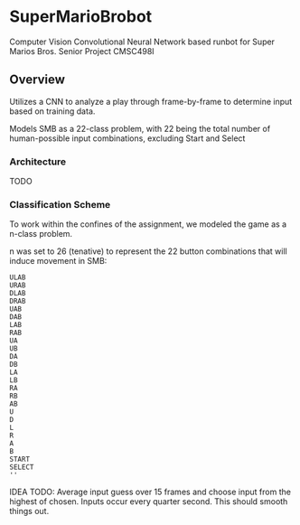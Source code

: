 # SuperMarioBrobot
Computer Vision Convolutional Neural Network based runbot for Super Marios Bros. 
Senior Project CMSC498I

## Overview
Utilizes a CNN to analyze a play through frame-by-frame to determine input based on training data.

Models SMB as a 22-class problem, with 22 being the total number of human-possible input combinations, excluding Start and Select

### Architecture
TODO

### Classification Scheme
To work within the confines of the assignment, we modeled the game as a n-class problem.

n was set to 26 (tenative) to represent the 22 button combinations that will induce movement in SMB:
```
ULAB
URAB
DLAB
DRAB
UAB
DAB
LAB
RAB
UA
UB
DA
DB
LA
LB
RA
RB
AB
U
D
L
R
A
B
START
SELECT
''
```

IDEA TODO: Average input guess over 15 frames and choose input from the highest of chosen. Inputs occur every quarter second. This should smooth things out.
